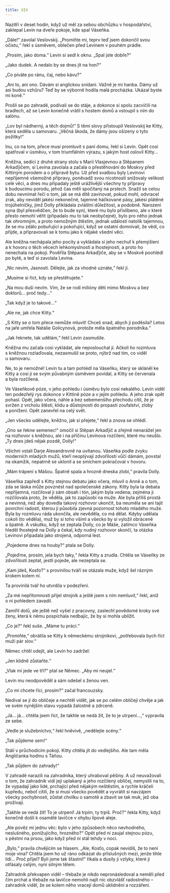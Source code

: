 ```yaml
---
title: XIV
---
```


Nazítří v deset hodin, když už měl za sebou obchůzku v hospodářství, zaklepal Levin na dveře pokoje, kde spal Váseňka.

„Dále!“ zavolal Veslovskij. „Promiňte mi, teprv teď jsem dokončil svou očistu,“ řekl s úsměvem, oblečen před Levinem v pouhém prádle.

„Prosím, jako doma.“ Levin si sedl k oknu. „Spal jste dobře?“

„Jako dudek. A nedalo by se dnes jít na hon?“

„Co píváte po ránu, čaj, nebo kávu?“

„Ani to, ani ono. Dávám si anglickou snídani. Vážně je mi hanba. Dámy už asi budou vzhůru? Teď by se výborně hodila malá procházka. Ukázal byste mi koně.“

Prošli se po zahradě, podívali se do stáje, a dokonce si spolu zacvičili na bradlech, až se Levin konečně vrátil s hostem domů a vstoupil s ním do salónu.

„Lov byl nádherný, a těch dojmů!“ S těmi slovy přistoupil Veslovskij ke Kitty, která seděla u samovaru. „Věčná škoda, že dámy jsou ošizeny o tyto požitky!“

Inu, co na tom, přece musí promluvit s paní domu, řekl si Levin. Opět cosi spatřoval v úsměvu, v tom triumfálním výrazu, s jakým host oslovil Kitty…

Kněžna, sedící z druhé strany stolu s Marií Vlasjevnou a Stěpanem Arkaďjičem, si Levina zavolala a začala o přestěhování do Moskvy před Kittiným porodem a o přípravě bytu. Už před svatbou byly Levinovi nepříjemné všemožné přípravy, poněvadž svou nicotností snižovaly velikost celé věci, a dnes mu připadaly ještě urážlivější všechny ty přípravy k budoucímu porodu, jehož čas měli spočítaný na prstech. Snažil se celou dobu nevnímat řeči o tom, jak se má dítě zavinovat, pokud mohl, odvracel zrak, aby neviděl jakési nekonečné, tajemné háčkované pásy, jakési plátěné trojúhelníčky, jimž Dolly přikládala zvláštní důležitost, a podobně. Narození syna (byl přesvědčen, že to bude syn), které mu bylo přislíbeno, ale v které přesto nemohl věřit (připadalo mu to tak neobyčejné), bylo pro něho jednak tak ohromným, a proto nemožným štěstím, jednak událostí natolik tajemnou, že se mu zdálo pobuřující a pokořující, když se ostatní domnívali, že vědí, co přijde, a připravovali se k tomu jako k nějaké všední věci.

Ale kněžna nechápala jeho pocity a vykládala si jeho nechuť k přemýšlení a k hovoru o těch věcech lehkomyslností a lhostejností, a proto ho nenechala na pokoji. Pověřila Stěpana Arkaďjiče, aby se v Moskvě poohlédl po bytě, a teď si zavolala Levina.

„Nic nevím, Jasnosti. Dělejte, jak za vhodné uznáte,“ řekl jí.

„Musíme si říct, kdy se přestěhujete.“

„Na mou duši nevím. Vím, že se rodí milióny dětí mimo Moskvu a bez doktorů… proč tedy…“

„Tak když je to takové…“

„Ale ne, jak chce Kitty.“

„S Kitty se o tom přece nemůže mluvit! Chceš snad, abych ji poděsila? Letos na jaře umřela Natálie Golicynová, protože měla špatného porodníka.“

„Jak řeknete, tak udělám,“ řekl Levin zasmušile.

Kněžna mu začala cosi vykládat, ale neposlouchal ji. Ačkoli ho rozmluva s kněžnou rozlaďovala, nezasmušil se proto, nýbrž nad tím, co viděl u samovaru.

Ne, to je nemožné! Levin tu a tam pohlédl na Váseňku, který se skláněl ke Kitty a cosi jí se svým půvabným úsměvem povídal, a Kitty se červenala a byla rozčilená.

Ve Váseňkově póze, v jeho pohledu i úsměvu bylo cosi nekalého. Levin viděl ten podezřelý rys dokonce v Kittině póze a v jejím pohledu. A jeho zrak opět pohasl. Opět, jako včera, náhle a bez sebemenšího přechodu cítil, že je svržen z vrcholu štěstí, klidu a důstojnosti do propasti zoufalství, zloby a ponížení. Opět zanevřel na celý svět.

„Jen všecko udělejte, kněžno, jak si přejete,“ řekl a znova se ohlédl.

„Ono se řekne semenec!“ omočil si Stěpan Arkaďjič a zřejmě nenarážel jen na rozhovor s kněžnou, ale i na příčinu Levinova rozčilení, které mu neušlo. „Ty dnes jdeš nějak pozdě, Dolly!“

Všichni vstali Darje Alexandrovně na uvítanou. Váseňka podle zvyku moderních mladých mužů, kteří neoplývají zdvořilostí vůči dámám, povstal na okamžik, nepatrně se uklonil a se smíchem pokračoval v hovoru.

„Mám trápení s Mášou. Špatně spala a hrozně dneska zlobí,“ pravila Dolly.

Váseňka zapředl s Kitty stejnou debatu jako včera, mluvil o Anně a o tom, zda se láska může povznést nad společenské zákony. Kitty byla ta debata nepříjemná, rozčiloval ji sám obsah i tón, jakým byla vedena; zejména ji rozčilovala proto, že věděla, jak to zapůsobí na muže. Ale byla příliš prostá a nevinná, než aby dovedla takový rozhovor ukončit, ba neuměla se ani tajit povrchní radostí, kterou jí působila zjevná pozornost tohoto mladého muže. Byla by rozmluvu ráda ukončila, ale nevěděla, co má dělat. Kdyby udělala cokoli (to věděla), muž by si toho všiml a všecko by si vyložil obráceně a špatně. A vskutku, když se zeptala Dolly, co je Máše, zatímco Váseňka hleděl lhostejně na Dolly a čekal, kdy nudný rozhovor skončí, ta otázka Levinovi připadala jako strojená, odporná lest.

„Pojedeme dnes na houby?“ ptala se Dolly.

„Pojeďme, prosím, jela bych taky,“ řekla Kitty a zrudla. Chtěla se Váseňky ze zdvořilosti zeptat, jestli pojede, ale nezeptala se.

„Kam jdeš, Kosťo?“ s provinilou tváří se otázala muže, když šel rázným krokem kolem ní.

Ta provinilá tvář ho utvrdila v podezření.

„Za mé nepřítomnosti přijel strojník a ještě jsem s ním nemluvil,“ řekl, aniž o ni pohledem zavadil.

Zamířil dolů, ale ještě než vyšel z pracovny, zaslechl povědomé kroky své ženy, která k němu pospíchala nedbajíc, že by si mohla ublížit.

„Co je?“ řekl suše. „Máme tu práci.“

„Promiňte,“ obrátila se Kitty k německému strojníkovi, „potřebovala bych říct muži pár slov.“

Němec chtěl odejít, ale Levin ho zadržel:

„Jen klidně zůstaňte.“

„Vlak mi jede ve tři?“ ptal se Němec. „Aby mi neujel.“

Levin mu neodpověděl a sám odešel s ženou ven.

„Co mi chcete říci, prosím?“ začal francouzsky.

Nedíval se jí do obličeje a nechtěl vidět, jak se po celém obličeji chvěje a jak ve svém nynějším stavu vypadá žalostně a zdrceně.

„Já… já… chtěla jsem říct, že takhle se nedá žít, že to je utrpení…,“ vypravila ze sebe.

„Vedle je služebnictvo,“ řekl hněvivě, „nedělejte scény.“

„Tak půjdeme sem!“

Stáli v průchodícím pokoji. Kitty chtěla jít do vedlejšího. Ale tam měla Angličanka hodinu s Táňou.

„Tak půjdem do zahrady!“

V zahradě narazili na zahradníka, který uhraboval pěšiny. A už neuvažovali o tom, že zahradník vidí její uplakaný a jeho rozčilený obličej, nemyslili na to, že vypadají jako lidé, prchající před nějakým neštěstím, a rychle kráčeli kupředu, neboť cítili, že si musí všecko povědět a vyvrátit si navzájem všecky pochybnosti, zůstat chvilku o samotě a zbavit se tak muk, jež oba prožívají.

„Takhle se nedá žít! To je utrpení! Já trpím, ty trpíš. Proč?“ řekla Kitty, když konečně došli k osamělé lavičce v ohybu lipové aleje.

„Ale pověz mi jednu věc: bylo v jeho způsobech něco nevhodného, neslušného, ponižujícího, hrozného?“ Opět před ní zaujal stejnou pózu, s pěstmi na prsou, jako když před ní stál tehdy v noci.

„Bylo,“ pravila chvějícím se hlasem. „Ale, Kosťo, copak nevidíš, že to není moje vina? Chtěla jsem ho už ráno odkázat do příslušných mezí, jenže tihle lidi… Proč přijel? Byli jsme tak šťastní!“ říkala a dusily ji vzlyky, které jí otřásaly celým, nyní silným tělem.

Zahradník překvapen viděl – třebaže je nikdo nepronásledoval a neměli před čím prchat a třebaže na lavičce nemohli najít nic obzvlášť radostného – zahradník viděl, že se kolem něho vracejí domů uklidnění a rozzáření.
